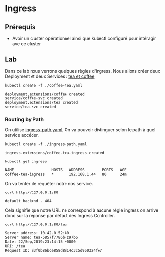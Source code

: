 # Ingress

## Prérequis

- Avoir un cluster opérationnel ainsi que kubectl configuré pour intéragir ave ce cluster

## Lab

Dans ce lab nous verrons quelques règles d'ingress.
Nous allons créer deux Deployment et deux Services : [tea et coffee](coffee-tea.yaml)

```
kubectl create -f ./coffee-tea.yaml
```
```
deployment.extensions/coffee created
service/coffee-svc created
deployment.extensions/tea created
service/tea-svc created
```

### Routing by Path

On utilise [ingress-path.yaml](ingress-path.yaml), On va pouvoir distinguer selon le path à quel service
accéder.

```
kubectl create -f ./ingress-path.yaml
```
```
ingress.extensions/coffee-tea-ingress created
```

```
kubectl get ingress
```
```
NAME                 HOSTS   ADDRESS        PORTS   AGE
coffee-tea-ingress   *       192.168.1.44   80      24m
```

On va tenter de requêter notre nos service.

```
curl http://127.0.0.1:80
```
```
default backend - 404
```

Cela signifie que notre URL ne correspond à aucune règle ingress on arrive donc sur la réponse par défaut 
des Ingress Controller.

```
curl http://127.0.0.1:80/tea
```
```
Server address: 10.42.0.52:80
Server name: tea-5857f7786b-z97b6
Date: 22/Sep/2019:23:14:15 +0000
URI: /tea
Request ID: d3f0b86bce858d8d14c3c5d950324fe7
```

